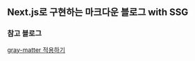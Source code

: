 ## Next.js로 구현하는 마크다운 블로그 with SSG

### 참고 블로그

<a href="https://velog.io/@skh417/gray-matter">gray-matter 적용하기</a>

